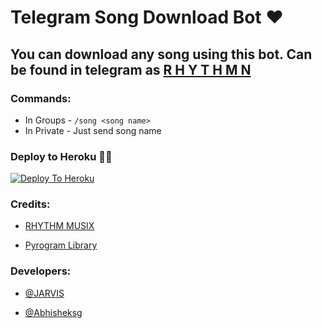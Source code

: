 # Telegram Song Download Bot ❤

## You can download any song using this bot. Can be found in telegram as [R H Y T H M N](https://t.me/TeamRhythm)

### Commands:
- In Groups - `/song <song name>`
- In Private - Just send song name

### Deploy to Heroku 🏃‍♂

[![Deploy To Heroku](https://www.herokucdn.com/deploy/button.svg)](https://heroku.com/deploy?template=https://github.com/thechosenone07/Music-downloader)

### Credits:

- [RHYTHM MUSIX](https://t.me/TeamRhythm)

- [Pyrogram Library](https://github.com/pyrogram/pyrogram)

### Developers:

- [@JARVIS](https://t.me/CH05EN_ONE)

- [@Abhisheksg](https://t.me/Abhisheksg)
